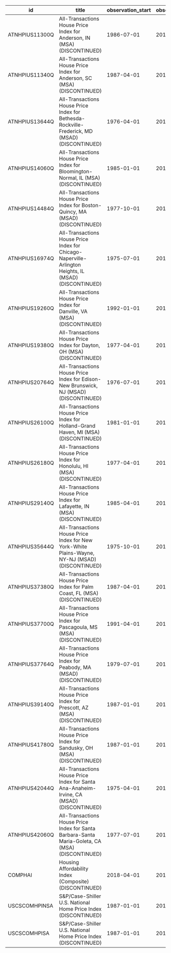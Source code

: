 | id             | title                                                                                                 | observation_start   | observation_end   |
|----------------|-------------------------------------------------------------------------------------------------------|---------------------|-------------------|
| ATNHPIUS11300Q | All-Transactions House Price Index for Anderson, IN (MSA) (DISCONTINUED)                              | 1986-07-01          | 2013-01-01        |
| ATNHPIUS11340Q | All-Transactions House Price Index for Anderson, SC (MSA) (DISCONTINUED)                              | 1987-04-01          | 2013-01-01        |
| ATNHPIUS13644Q | All-Transactions House Price Index for Bethesda-Rockville-Frederick, MD (MSAD) (DISCONTINUED)         | 1976-04-01          | 2013-01-01        |
| ATNHPIUS14060Q | All-Transactions House Price Index for Bloomington-Normal, IL (MSA) (DISCONTINUED)                    | 1985-01-01          | 2013-01-01        |
| ATNHPIUS14484Q | All-Transactions House Price Index for Boston-Quincy, MA (MSAD) (DISCONTINUED)                        | 1977-10-01          | 2013-01-01        |
| ATNHPIUS16974Q | All-Transactions House Price Index for Chicago-Naperville-Arlington Heights, IL (MSAD) (DISCONTINUED) | 1975-07-01          | 2018-07-01        |
| ATNHPIUS19260Q | All-Transactions House Price Index for Danville, VA (MSA) (DISCONTINUED)                              | 1992-01-01          | 2013-01-01        |
| ATNHPIUS19380Q | All-Transactions House Price Index for Dayton, OH (MSA) (DISCONTINUED)                                | 1977-04-01          | 2018-07-01        |
| ATNHPIUS20764Q | All-Transactions House Price Index for Edison-New Brunswick, NJ (MSAD) (DISCONTINUED)                 | 1976-07-01          | 2013-01-01        |
| ATNHPIUS26100Q | All-Transactions House Price Index for Holland-Grand Haven, MI (MSA) (DISCONTINUED)                   | 1981-01-01          | 2013-01-01        |
| ATNHPIUS26180Q | All-Transactions House Price Index for Honolulu, HI (MSA) (DISCONTINUED)                              | 1977-04-01          | 2013-01-01        |
| ATNHPIUS29140Q | All-Transactions House Price Index for Lafayette, IN (MSA) (DISCONTINUED)                             | 1985-04-01          | 2013-01-01        |
| ATNHPIUS35644Q | All-Transactions House Price Index for New York-White Plains-Wayne, NY-NJ (MSAD) (DISCONTINUED)       | 1975-10-01          | 2013-01-01        |
| ATNHPIUS37380Q | All-Transactions House Price Index for Palm Coast, FL (MSA) (DISCONTINUED)                            | 1987-04-01          | 2013-01-01        |
| ATNHPIUS37700Q | All-Transactions House Price Index for Pascagoula, MS (MSA) (DISCONTINUED)                            | 1991-04-01          | 2013-01-01        |
| ATNHPIUS37764Q | All-Transactions House Price Index for Peabody, MA (MSAD) (DISCONTINUED)                              | 1979-07-01          | 2013-01-01        |
| ATNHPIUS39140Q | All-Transactions House Price Index for Prescott, AZ (MSA) (DISCONTINUED)                              | 1987-01-01          | 2018-07-01        |
| ATNHPIUS41780Q | All-Transactions House Price Index for Sandusky, OH (MSA) (DISCONTINUED)                              | 1987-01-01          | 2013-01-01        |
| ATNHPIUS42044Q | All-Transactions House Price Index for Santa Ana-Anaheim-Irvine, CA (MSAD) (DISCONTINUED)             | 1975-04-01          | 2013-01-01        |
| ATNHPIUS42060Q | All-Transactions House Price Index for Santa Barbara-Santa Maria-Goleta, CA (MSA) (DISCONTINUED)      | 1977-07-01          | 2013-01-01        |
| COMPHAI        | Housing Affordability Index (Composite) (DISCONTINUED)                                                | 2018-04-01          | 2019-04-01        |
| USCSCOMHPINSA  | S&P/Case-Shiller U.S. National Home Price Index (DISCONTINUED)                                        | 1987-01-01          | 2014-01-01        |
| USCSCOMHPISA   | S&P/Case-Shiller U.S. National Home Price Index (DISCONTINUED)                                        | 1987-01-01          | 2014-01-01        |
